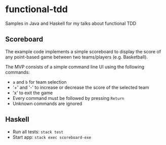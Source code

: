 # functional-tdd

Samples in Java and Haskell for my talks about functional TDD

## Scoreboard

The example code implements a simple scoreboard to display the score of any
point-based game between two teams/players (e.g. Basketball).

The MVP consists of a simple command line UI using the following commands:
- `a` and `b` for team selection
- '+' and '-' to increase or decrease the score of the selected team
- 'x' to exit the game
- Every command must be followed by pressing `Return`
- Unknown commands are ignored


## Haskell

- Run all tests: `stack test`
- Start app: `stack exec scoreboard-exe`
